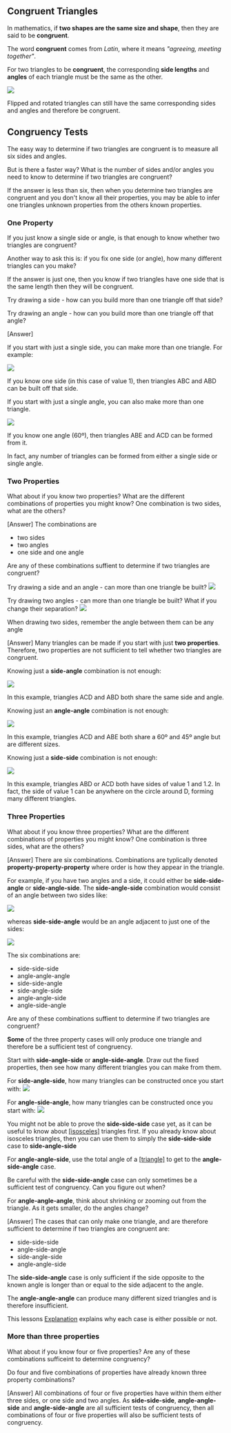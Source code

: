 ## Congruent Triangles

In mathematics, if **two shapes are the same size and shape**, then they are said to be **congruent**.

The word **congruent** comes from _Latin_, where it means _"agreeing, meeting together"_.

For two triangles to be **congruent**, the corresponding **side lengths** and **angles** of each triangle must be the same as the other.

![](congruent.png)

Flipped and rotated triangles can still have the same corresponding sides and angles and therefore be congruent.

## Congruency Tests

The easy way to determine if two triangles are congruent is to measure all six sides and angles.

But is there a faster way? What is the number of sides and/or angles you need to know to determine if two triangles are congruent?

If the answer is less than six, then when you determine two triangles are congruent and you don't know all their properties, you may be able to infer one triangles unknown properties from the others known properties. 

### One Property

If you just know a single side or angle, is that enough to know whether two triangles are congruent?

<hintLow>

Another way to ask this is: if you fix one side (or angle), how many different triangles can you make?

If the answer is just one, then you know if two triangles have one side that is the same length then they will be congruent.

</hintLow>

<hint>Try drawing a side - how can you build more than one triangle off that side?</hint>

<hint>Try drawing an angle - how can you build more than one triangle off that angle?</hint>

<hintLow>[Answer]

If you start with just a single side, you can make more than one triangle. For example:

![](1side.png)

If you know one side (in this case of value 1), then triangles ABC and ABD can be built off that side.

If you start with just a single angle, you can also make more than one triangle.

![](1angle.png)

If you know one angle (60º), then triangles ABE and ACD can be formed from it.

In fact, any number of triangles can be formed from either a single side or single angle.

</hintLow>

### Two Properties

What about if you know two properties? What are the different combinations of properties you might know? One combination is two sides, what are the others?

<hintLow>[Answer] The combinations are 

* two sides
* two angles
* one side and one angle

</hintLow><div></div>

Are any of these combinations suffient to determine if two triangles are congruent?

<hintLow>Try drawing a side and an angle - can more than one triangle be built? ![](side-angle.png)</hintLow>

<hintLow>Try drawing two angles - can more than one triangle be built? What if you change their separation? ![](angle-angle.png)</hintLow>

<hint>When drawing two sides, remember the angle between them can be any angle</hint>

<hintLow>[Answer] Many triangles can be made if you start with just **two properties**. Therefore, two properties are not sufficient to tell whether two triangles are congruent.

Knowing just a **side-angle** combination is not enough:

![](side-angle-tri.png)

In this example, triangles ACD and ABD both share the same side and angle.

Knowing just an **angle-angle** combination is not enough:

![](angle-angle-tri.png)

In this example, triangles ACD and ABE both share a 60º and 45º angle but are different sizes.

Knowing just a **side-side** combination is not enough:

![](side-side-tri.png)

In this example, triangles ABD or ACD both have sides of value 1 and 1.2. In fact, the side of value 1 can be anywhere on the circle around D, forming many different triangles.

</hintLow>

### Three Properties

What about if you know three properties? What are the different combinations of properties you might know? One combination is three sides, what are the others?

<hintLow>[Answer] There are six combinations. Combinations are typlically denoted **property-property-property** where order is how they appear in the triangle.

For example, if you have two angles and a side, it could either be **side-side-angle** or **side-angle-side**. The **side-angle-side** combination would consist of an angle between two sides like:

![](side-angle-side.png)

whereas **side-side-angle** would be an angle adjacent to just one of the sides:

![](side-side-angle.png)

The six combinations are:

* side-side-side
* angle-angle-angle
* side-side-angle
* side-angle-side
* angle-angle-side
* angle-side-angle

</hintLow><div></div>

Are any of these combinations suffient to determine if two triangles are congruent?

<hint>**Some** of the three property cases will only produce one triangle and therefore be a sufficient test of congruency.
</hint>

<hint>Start with **side-angle-side** or **angle-side-angle**. Draw out the fixed properties, then see how many different triangles you can make from them.
</hint>

<hintLow>For **side-angle-side**, how many triangles can be constructed once you start with:
![](side-angle-side.png)
</hintLow>

<hintLow>For **angle-side-angle**, how many triangles can be constructed once you start with:
![](angle-side-angle.png)
</hintLow>

<hint>You might not be able to prove the **side-side-side** case yet, as it can be useful to know about [[isosceles]]((qr,'Math/Geometry_1/Isosceles/base/Main',#00756F)) triangles first. If you already know about isosceles triangles, then you can use them to simply the **side-side-side** case to **side-angle-side**</hint>

<hint>For **angle-angle-side**, use the total angle of a [[triangle]]((qr,'Math/Geometry_1/Triangles/base/AngleSumPres',#00756F)) to get to the **angle-side-angle** case.
</hint>

<hint>Be careful with the **side-side-angle** case can only sometimes be a sufficient test of congruency. Can you figure out when?</hint>

<hint>For **angle-angle-angle**, think about shrinking or zooming out from the triangle. As it gets smaller, do the angles change?</hint>

<hintLow>[Answer]
  The cases that can only make one triangle, and are therefore sufficient to determine if two triangles are congruent are:

* side-side-side
* angle-side-angle
* side-angle-side
* angle-angle-side

The **side-side-angle** case is only sufficient if the side opposite to the known angle is longer than or equal to the side adjacent to the angle.

The **angle-angle-angle** can produce many different sized triangles and is therefore insufficient.

This lessons [Explanation](/Lessons/Math/Geometry_1/CongruentTriangles/explanation/base) explains why each case is either possible or not.
</hintLow>

### More than three properties

What about if you know four or five properties? Are any of these combinations sufficeint to determine congruency?

<hint>Do four and five combinations of properties have already known three property combinations?</hint>

<hintLow>[Answer]
All combinations of four or five properties have within them either three sides, or 
one side and two angles. As **side-side-side**, **angle-angle-side** and **angle-side-angle** are all sufficient tests of congruency, then all combinations of four or five properties will also be sufficient tests of congruency.
</hintLow>
